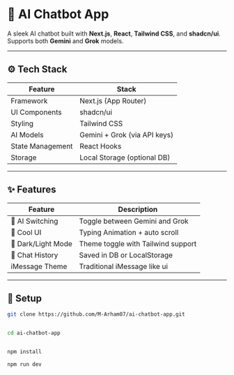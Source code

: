 # 🤖 AI Chatbot App

A sleek AI chatbot built with **Next.js**, **React**, **Tailwind CSS**, and **shadcn/ui**. Supports both **Gemini** and **Grok** models.

---


## ⚙️ Tech Stack

| Feature           | Stack                        |
|------------------|------------------------------|
| Framework        | Next.js (App Router)         |
| UI Components    | shadcn/ui                    |
| Styling          | Tailwind CSS                 |
| AI Models        | Gemini + Grok (via API keys) |
| State Management | React Hooks                  |
| Storage          | Local Storage (optional DB)  |

---

## ✨ Features

| Feature                 | Description                                  |
|-------------------------|----------------------------------------------|
| 🧠 AI Switching         | Toggle between Gemini and Grok               |
| 💬 Cool UI              | Typing Animation + auto scroll               |
| 🎨 Dark/Light Mode      | Theme toggle with Tailwind support           |
| 💾 Chat History         | Saved in DB or LocalStorage                  |
| iMessage Theme          | Traditional iMessage like ui                 |

---

## 🚀 Setup

```bash
git clone https://github.com/M-Arham07/ai-chatbot-app.git


cd ai-chatbot-app


npm install

npm run dev

